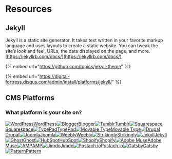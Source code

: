 # Resources

## Jekyll

Jekyll is a static site generator. It takes text written in your favorite markup language and uses layouts to create a static website. You can tweak the site’s look and feel, URLs, the data displayed on the page, and more. [https://jekyllrb.com/docs/](https://jekyllrb.com/docs/)

{% embed url="https://github.com/topics/jekyll-theme" %}

{% embed url="https://digital-fortress.disqus.com/admin/install/platforms/jekyll/" %}

## CMS Platforms

### What platform is your site on?

[![WordPress](https://c.disquscdn.com/next/5884b71/publisher-admin/assets/img/install_icons/wordpress.png)WordPress](https://digital-fortress.disqus.com/admin/install/platforms/wordpress/)[![Blogger](https://c.disquscdn.com/next/5884b71/publisher-admin/assets/img/install_icons/blogger.png)Blogger](https://digital-fortress.disqus.com/admin/install/platforms/blogger/)[![Tumblr](https://c.disquscdn.com/next/5884b71/publisher-admin/assets/img/install_icons/tumblr.png)Tumblr](https://digital-fortress.disqus.com/admin/install/platforms/tumblr/)[![Squarespace](https://c.disquscdn.com/next/5884b71/publisher-admin/assets/img/install_icons/squarespace.png)Squarespace](https://digital-fortress.disqus.com/admin/install/platforms/squarespace/)[![TypePad](https://c.disquscdn.com/next/5884b71/publisher-admin/assets/img/install_icons/typepad.png)TypePad](https://digital-fortress.disqus.com/admin/install/platforms/typepad/)[![Movable Type](https://c.disquscdn.com/next/5884b71/publisher-admin/assets/img/install_icons/movabletype.png)Movable Type](https://digital-fortress.disqus.com/admin/install/platforms/movabletype/)[![Drupal](https://c.disquscdn.com/next/5884b71/publisher-admin/assets/img/install_icons/drupal.png)Drupal](https://digital-fortress.disqus.com/admin/install/platforms/drupal/)[![Joomla](https://c.disquscdn.com/next/5884b71/publisher-admin/assets/img/install_icons/joomla.png)Joomla](https://digital-fortress.disqus.com/admin/install/platforms/joomla/)[![Weebly](https://c.disquscdn.com/next/5884b71/publisher-admin/assets/img/install_icons/weebly.png)Weebly](https://digital-fortress.disqus.com/admin/install/platforms/weebly/)[![Strikingly](https://c.disquscdn.com/next/5884b71/publisher-admin/assets/img/install_icons/strikingly.png)Strikingly](https://digital-fortress.disqus.com/admin/install/platforms/strikingly/)[![Jekyll](https://c.disquscdn.com/next/5884b71/publisher-admin/assets/img/install_icons/jekyll.png)Jekyll](https://digital-fortress.disqus.com/admin/install/platforms/jekyll/)[![Ghost](https://c.disquscdn.com/next/5884b71/publisher-admin/assets/img/install_icons/ghost.png)Ghost](https://digital-fortress.disqus.com/admin/install/platforms/ghost/)[![HubSpot](https://c.disquscdn.com/next/5884b71/publisher-admin/assets/img/install_icons/hubspot.png)HubSpot](https://digital-fortress.disqus.com/admin/install/platforms/hubspot/)[![Shopify](https://c.disquscdn.com/next/5884b71/publisher-admin/assets/img/install_icons/shopify.png)Shopify](https://digital-fortress.disqus.com/admin/install/platforms/shopify/)[![Adobe Muse](https://c.disquscdn.com/next/5884b71/publisher-admin/assets/img/install_icons/adobemuse.png)Adobe Muse](https://digital-fortress.disqus.com/admin/install/platforms/adobemuse/)[![AMP](https://c.disquscdn.com/next/5884b71/publisher-admin/assets/img/install_icons/amp.png)AMP](https://digital-fortress.disqus.com/admin/install/platforms/amp/)[![Jimdo](https://c.disquscdn.com/next/5884b71/publisher-admin/assets/img/install_icons/jimdo.png)Jimdo](https://digital-fortress.disqus.com/admin/install/platforms/jimdo/)[![Postach.io](https://c.disquscdn.com/next/5884b71/publisher-admin/assets/img/install_icons/postachio.png)Postach.io](https://digital-fortress.disqus.com/admin/install/platforms/postachio/)[![Gatsby](https://c.disquscdn.com/next/5884b71/publisher-admin/assets/img/install_icons/gatsby.png)Gatsby](https://digital-fortress.disqus.com/admin/install/platforms/gatsby/)[![Pattern](https://c.disquscdn.com/next/5884b71/publisher-admin/assets/img/install_icons/pattern.png)Pattern](https://digital-fortress.disqus.com/admin/install/platforms/pattern/)



